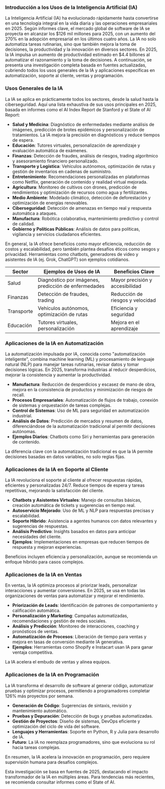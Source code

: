 ### Introducción a los Usos de la Inteligencia Artificial (IA)

La Inteligencia Artificial (IA) ha evolucionado rápidamente hasta convertirse en una tecnología integral en la vida diaria y las operaciones empresariales en 2025. Según informes clave, el mercado global de software de IA se proyecta en alcanzar los $126 mil millones para 2025, con un aumento del 270% en la adopción empresarial en los últimos cuatro años. La IA no solo automatiza tareas rutinarias, sino que también mejora la toma de decisiones, la productividad y la innovación en diversos sectores. En 2025, la IA impulsa un aumento de productividad estimado en $4.4 billones al automatizar el razonamiento y la toma de decisiones. A continuación, se presenta una investigación completa basada en fuentes actualizadas, cubriendo todos los usos generales de la IA y aplicaciones específicas en automatización, soporte al cliente, ventas y programación.

### Usos Generales de la IA

La IA se aplica en prácticamente todos los sectores, desde la salud hasta la ciberseguridad. Aquí una lista exhaustiva de sus usos principales en 2025, basada en informes como el AI Index Report de Stanford y el State of AI Report:

- **Salud y Medicina**: Diagnóstico de enfermedades mediante análisis de imágenes, predicción de brotes epidémicos y personalización de tratamientos. La IA mejora la precisión en diagnósticos y reduce tiempos de espera.
- **Educación**: Tutores virtuales, personalización de aprendizaje y evaluación automática de exámenes.
- **Finanzas**: Detección de fraudes, análisis de riesgos, trading algorítmico y asesoramiento financiero personalizado.
- **Transporte y Logística**: Vehículos autónomos, optimización de rutas y gestión de inventarios en cadenas de suministro.
- **Entretenimiento**: Recomendaciones personalizadas en plataformas como Netflix, generación de contenido y realidad virtual mejorada.
- **Agricultura**: Monitoreo de cultivos con drones, predicción de rendimientos y optimización de recursos como agua y fertilizantes.
- **Medio Ambiente**: Modelado climático, detección de deforestación y optimización de energías renovables.
- **Ciberseguridad**: Detección de amenazas en tiempo real y respuesta automática a ataques.
- **Manufactura**: Robótica colaborativa, mantenimiento predictivo y control de calidad.
- **Gobierno y Políticas Públicas**: Análisis de datos para políticas, vigilancia y servicios ciudadanos eficientes.

En general, la IA ofrece beneficios como mayor eficiencia, reducción de costos y escalabilidad, pero también plantea desafíos éticos como sesgos y privacidad. Herramientas como chatbots, generadores de video y asistentes de IA (ej. Grok, ChatGPT) son ejemplos cotidianos.

| Sector | Ejemplos de Usos de IA | Beneficios Clave |
|--------|------------------------|------------------|
| Salud | Diagnóstico por imágenes, predicción de enfermedades | Mayor precisión y accesibilidad |
| Finanzas | Detección de fraudes, trading | Reducción de riesgos y velocidad |
| Transporte | Vehículos autónomos, optimización de rutas | Eficiencia y seguridad |
| Educación | Tutores virtuales, personalización | Mejora en el aprendizaje |

### Aplicaciones de la IA en Automatización

La automatización impulsada por IA, conocida como "automatización inteligente", combina machine learning (ML) y procesamiento de lenguaje natural (NLP) para manejar tareas rutinarias, revisar datos y tomar decisiones lógicas. En 2025, transforma industrias al reducir desperdicios, mejorar la consistencia y aumentar la productividad.

- **Manufactura**: Reducción de desperdicios y escasez de mano de obra, mejora en la consistencia de productos y minimización de riesgos de recall.
- **Procesos Empresariales**: Automatización de flujos de trabajo, conexión de sistemas y orquestación de tareas complejas.
- **Control de Sistemas**: Uso de ML para seguridad en automatización industrial.
- **Análisis de Datos**: Predicción de mercados y resumen de datos, diferenciándose de la automatización tradicional al permitir decisiones autónomas.
- **Ejemplos Diarios**: Chatbots como Siri y herramientas para generación de contenido.

La diferencia clave con la automatización tradicional es que la IA permite decisiones basadas en datos variables, no solo reglas fijas.

### Aplicaciones de la IA en Soporte al Cliente

La IA revoluciona el soporte al cliente al ofrecer respuestas rápidas, eficientes y personalizadas 24/7. Reduce tiempos de espera y tareas repetitivas, mejorando la satisfacción del cliente.

- **Chatbots y Asistentes Virtuales**: Manejo de consultas básicas, creación automática de tickets y sugerencias en tiempo real.
- **Autoservicio Mejorado**: Uso de ML y NLP para respuestas precisas y escalabilidad.
- **Soporte Híbrido**: Asistencia a agentes humanos con datos relevantes y sugerencias de respuestas.
- **Análisis Predictivo**: Insights basados en datos para anticipar necesidades del cliente.
- **Ejemplos**: Implementaciones en empresas que reducen tiempos de respuesta y mejoran experiencias.

Beneficios incluyen eficiencia y personalización, aunque se recomienda un enfoque híbrido para casos complejos.

### Aplicaciones de la IA en Ventas

En ventas, la IA optimiza procesos al priorizar leads, personalizar interacciones y aumentar conversiones. En 2025, se usa en todas las organizaciones de ventas para automatizar y mejorar el rendimiento.

- **Priorización de Leads**: Identificación de patrones de comportamiento y calificación automática.
- **Personalización y Marketing**: Campañas automatizadas, recomendaciones y gestión de redes sociales.
- **Análisis y Predicción**: Monitoreo de interacciones, coaching y pronósticos de ventas.
- **Automatización de Procesos**: Liberación de tiempo para ventas y mejora en tasas de conversión mediante IA generativa.
- **Ejemplos**: Herramientas como Shopify e Instacart usan IA para ganar ventaja competitiva.

La IA acelera el embudo de ventas y alinea equipos.

### Aplicaciones de la IA en Programación

La IA transforma el desarrollo de software al generar código, automatizar pruebas y optimizar procesos, permitiendo a programadores completar 126% más proyectos por semana.

- **Generación de Código**: Sugerencias de sintaxis, revisión y mantenimiento automático.
- **Pruebas y Depuración**: Detección de bugs y pruebas automatizadas.
- **Gestión de Proyectos**: Diseño de sistemas, DevOps eficiente y optimización del ciclo de vida del software.
- **Lenguajes y Herramientas**: Soporte en Python, R y Julia para desarrollo de IA.
- **Futuro**: La IA no reemplaza programadores, sino que evoluciona su rol hacia tareas complejas.

En resumen, la IA acelera la innovación en programación, pero requiere supervisión humana para desafíos complejos.

Esta investigación se basa en fuentes de 2025, destacando el impacto transformador de la IA en múltiples áreas. Para tendencias más recientes, se recomienda consultar informes como el State of AI.
